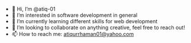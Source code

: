 - 👋 Hi, I’m @atiq-01
- 👀 I’m interested in software development in general
- 🌱 I’m currently learning different skills for web development
- 💞️ I’m looking to collaborate on anything creative, feel free to reach out!
- 📫 How to reach me: atiqurrhaman01@yahoo.com

<!---
atiq-01/atiq-01 is a ✨ special ✨ repository because its `README.md` (this file) appears on your GitHub profile.
You can click the Preview link to take a look at your changes.
--->
